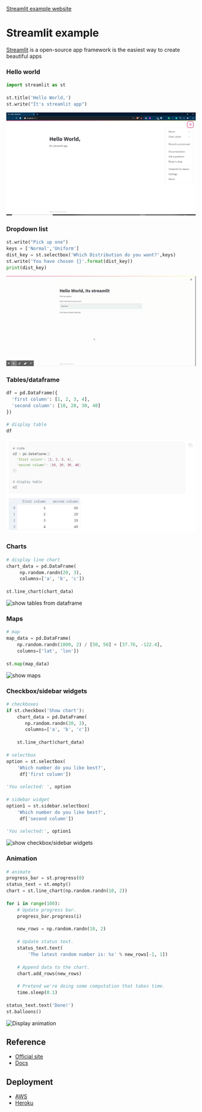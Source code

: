 [Streamlit example website](https://ajinkz.github.io/Streamlit-example/)

# Streamlit example
[Streamlit](https://www.streamlit.io/) is a open-source app framework is the easiest way to create beautiful apps 

### Hello world
```python
import streamlit as st

st.title('Hello World,')
st.write("It's streamlit app")
```
![Hello streamlit](/images/0.jpg)

### Dropdown list
```python
st.write("Pick up one")
keys = ['Normal','Uniform']
dist_key = st.selectbox('Which Distribution do you want?',keys)
st.write('You have chosen {}'.format(dist_key))
print(dist_key)
```
![Dropdown list](/images/1.gif)

### Tables/dataframe 
```python
df = pd.DataFrame({
  'first column': [1, 2, 3, 4],
  'second column': [10, 20, 30, 40]
})

# display table
df
```
![show tables from dataframe](/images/2.JPG)

### Charts
```python
# display line chart
chart_data = pd.DataFrame(
     np.random.randn(20, 3),
     columns=['a', 'b', 'c'])

st.line_chart(chart_data)
```
![show tables from dataframe](/images/3.gif)

### Maps
```python
# map
map_data = pd.DataFrame(
    np.random.randn(1000, 2) / [50, 50] + [37.76, -122.4],
    columns=['lat', 'lon'])

st.map(map_data)
```
![show maps](/images/4_map.gif)

### Checkbox/sidebar widgets
```python
# checkboxes
if st.checkbox('Show chart'):
    chart_data = pd.DataFrame(
       np.random.randn(20, 3),
       columns=['a', 'b', 'c'])

    st.line_chart(chart_data)

# selectbox
option = st.selectbox(
    'Which number do you like best?',
     df['first column'])

'You selected: ', option

# sidebar widget
option1 = st.sidebar.selectbox(
    'Which number do you like best?',
     df['second column'])

'You selected:', option1
```
![show checkbox/sidebar widgets](/images/5_checkbox_dropdown.gif)

### Animation
```python
# animate
progress_bar = st.progress(0)
status_text = st.empty()
chart = st.line_chart(np.random.randn(10, 2))

for i in range(100):
    # Update progress bar.
    progress_bar.progress(i)

    new_rows = np.random.randn(10, 2)

    # Update status text.
    status_text.text(
        'The latest random number is: %s' % new_rows[-1, 1])

    # Append data to the chart.
    chart.add_rows(new_rows)

    # Pretend we're doing some computation that takes time.
    time.sleep(0.1)

status_text.text('Done!')
st.balloons()
```
![Display animation](/images/5_animate.gif)


## Reference
* [Official site](https://www.streamlit.io/)
* [Docs](https://docs.streamlit.io/en/latest/)

## Deployment
* [AWS](https://mlwhiz.com/blog/2020/02/22/streamlitec2/)
* [Heroku](https://towardsdatascience.com/quickly-build-and-deploy-an-application-with-streamlit-988ca08c7e83)


